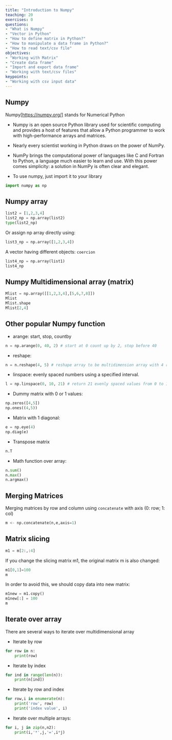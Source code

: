 ```yaml
---
title: "Introduction to Numpy"
teaching: 20
exercises: 0
questions:
- "What is Numpy"
- "Vector in Python"
- "How to define matrix in Python?"
- "How to manipulate a data frame in Python?"
- "How to read text/csv file"
objectives:
- "Working with Matrix"
- "Create data frame"
- "Import and export data frame"
- "Working with text/csv files"
keypoints:
- "Working with csv input data"
---
```


## Numpy
Numpy[https://numpy.org/] stands for Numerical Python

- Numpy is an open source Python library used for scientific computing and provides a host of features that allow a Python programmer to work with high-performance arrays and matrices.

- Nearly every scientist working in Python draws on the power of NumPy.

- NumPy brings the computational power of languages like C and Fortran to Python, a language much easier to learn and use. With this power comes simplicity: a solution in NumPy is often clear and elegant.

- To use numpy, just import it to your library

```python
import numpy as np
```

## Numpy array

```python
list2 = [1,2,3,4]
list2_np = np.array(list2)
type(list2_np)
```

Or assign np array directly using:

```python
list3_np = np.array([1,2,3,4])
```

A vector having different objects: `coercion`

```python
list4_np = np.array(list1)
list4_np
```

## Numpy Multidimensional array (matrix)

```python
Mlist = np.array([[1,2,3,4],[5,6,7,8]])
Mlist
Mlist.shape
Mlist[2,4]
```

## Other popular Numpy function

- arange: start, stop, countby

```python
n = np.arange(0, 40, 2) # start at 0 count up by 2, stop before 40
```

- reshape:

```python
n = n.reshape(4, 5) # reshape array to be multidimension array with 4 rows and 4 cols
```

- linspace: evenly spaced numbers using a specified interval.

```python
l = np.linspace(0, 10, 21) # return 21 evenly spaced values from 0 to 10
```

- Dummy matrix with 0 or 1 values:

```python
np.zeros([4,5])
np.ones((4,5))
```

- Matrix with 1 diagonal:

```python
e = np.eye(4)
np.diag(e)
```

- Transpose matrix

```python
n.T
```


- Math function over array:

```python
n.sum()
n.max()
n.argmax()
```

## Merging Matrices
Merging matrices by row and column using `concatenate` with axis (0: row; 1: col)

```python
m <- np.concatenate(n,e,axis=1)
```

## Matrix slicing

```python
m1 = m[2:,:4]
```

If you change the slicing matrix m1, the original matrix m is also changed:

```python
m1[0,1]=100
m
```

In order to avoid this, we should copy data into new matrix:

```python
m1new = m1.copy()
m1new[:] = 100
m
```

## Iterate over array

There are several ways to iterate over multidimensional array

- Iterate by row

```python
for row in n:
    print(row)
```

- Iterate by index

```python
for ind in range(len(n)):
    print(n[ind])
```

- Iterate by row and index

```python
for row,i in enumerate(n):
    print('row', row)
    print('index value', i)
```

- Iterate over multiple arrays:

```python
for i, j in zip(n,n2):
    print(i,'*',j,'=',i*j)
```
